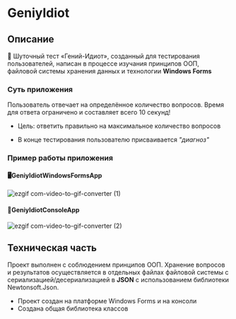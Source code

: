 # GeniyIdiot

## Описание 
🧠 Шуточный тест «Гений-Идиот», созданный для тестирования пользователей, написан в процессе изучания принципов ООП, файловой системы хранения данных и технологии **Windows Forms**
### Суть приложения
Пользователь отвечает на определённое количество вопросов. Время для ответа ограничено и составляет всего 10 секунд!

* Цель: ответить правильно на максимальное количество вопросов

* В конце тестирования пользователю присваивается _"диагноз"_

### Пример работы приложения
#### 🖥️GeniyIdiotWindowsFormsApp

![ezgif com-video-to-gif-converter (1)](https://github.com/user-attachments/assets/37d78572-13b4-4480-8319-5fcd24c642f7)

#### 📂GeniyIdiotConsoleApp

![ezgif com-video-to-gif-converter (2)](https://github.com/user-attachments/assets/574f9d7e-380f-40d4-bde1-ee82c569ef46)

## Техническая часть
Проект выполнен с соблюдением принципов ООП. Хранение вопросов и результатов осуществляется в отдельных файлах файловой системы с сериализацией/десериализацией в **JSON** с использованием библиотеки Newtonsoft.Json.
* Проект создан на платформе Windows Forms и на консоли
* Создана общая библиотека классов
